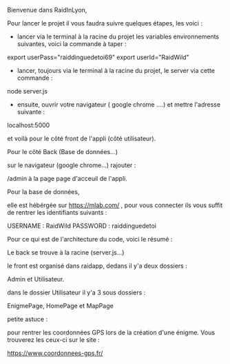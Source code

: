 
Bienvenue dans RaidInLyon,


Pour lancer le projet il vous faudra suivre quelques étapes, les voici :

- lancer via le terminal à la racine du projet les variables environnements suivantes, voici la commande à taper :

export userPass="raiddinguedetoi69" export userId="RaidWild"



- lancer, toujours via le terminal à la racine du projet, le server via cette commande :

node server.js


- ensuite, ouvrir votre navigateur ( google chrome ....) et mettre l'adresse suivante :

localhost:5000


et voilà pour le côté front de l'appli (côté utilisateur).


Pour le côté Back (Base de données...)

sur le navigateur (google chrome...) rajouter : 

/admin   à la page page d'acceuil de l'appli. 

Pour la base de données,

elle est hébérgée sur https://mlab.com/ , pour vous connecter ils vous suffit de rentrer les identifiants suivants :

USERNAME : RaidWild
PASSWORD : raiddinguedetoi


Pour ce qui est de l'architecture du code, voici le résumé :
 
 Le back se trouve à la racine (server.js...)

 le front est organisé dans raidapp, dedans il y'a deux dossiers : 
 
 Admin et Utilisateur.

 dans le dossier Utilisateur il y'a 3 sous dossiers :

 EnigmePage, HomePage et MapPage




 petite astuce :

 pour rentrer les coordonnées GPS lors de la création d'une énigme. Vous trouverez les ceux-ci sur le site :

 https://www.coordonnees-gps.fr/
